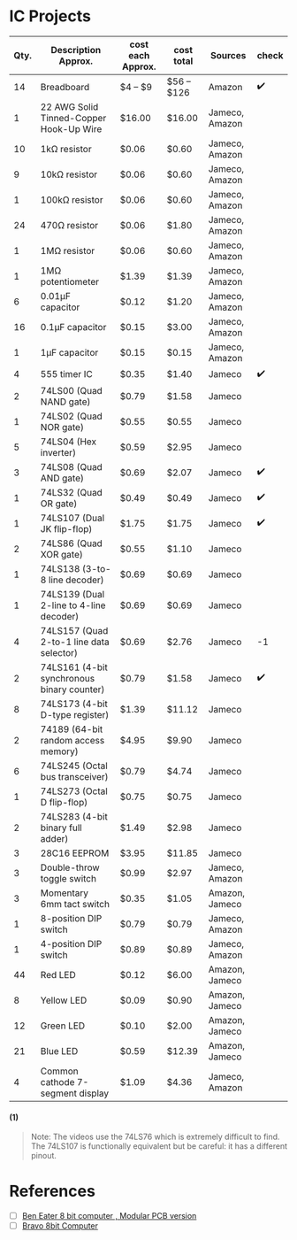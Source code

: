 # IC Projects


| Qty.	| Description	Approx. | cost each	Approx. | cost total	| Sources | check |
|-|-|-|-|-|-|
|14	|Breadboard |$4 – $9	| $56 – $126	|  Amazon | :heavy_check_mark: |
| 1	| 22 AWG Solid Tinned-Copper Hook-Up Wire |  $16.00	| $16.00	| Jameco, Amazon |
| 10	| 1kΩ resistor | $0.06	| $0.60	| Jameco, Amazon| 
| 9	| 10kΩ resistor | $0.06	| $0.60	| Jameco, Amazon | 
| 1	| 100kΩ resistor | $0.06	| $0.60	| Jameco, Amazon | 
| 24	| 470Ω resistor | $0.06	| $1.80	| Jameco, Amazon | 
| 1	| 1MΩ resistor | $0.06	| $0.60	| Jameco, Amazon | 
| 1	| 1MΩ potentiometer | $1.39	| $1.39	| Jameco, Amazon | 
| 6	| 0.01µF capacitor | $0.12	| $1.20	| Jameco, Amazon | 
| 16	| 0.1µF capacitor | $0.15	| $3.00	| Jameco, Amazon | 
| 1	| 1µF capacitor | $0.15	| $0.15	| Jameco, Amazon | 
| 4	| 555 timer IC | $0.35	| $1.40	| Jameco | :heavy_check_mark: |
| 2	| 74LS00 (Quad NAND gate) | $0.79	| $1.58	| Jameco | 
| 1	| 74LS02 (Quad NOR gate) | $0.55	| $0.55	| Jameco | 
| 5	| 74LS04 (Hex inverter) | $0.59	| $2.95	| Jameco | 
| 3	| 74LS08 (Quad AND gate) | $0.69	| $2.07	| Jameco | :heavy_check_mark: |
| 1	| 74LS32 (Quad OR gate) | $0.49	| $0.49	| Jameco | :heavy_check_mark: |
| 1	| 74LS107 (Dual JK flip-flop) |  $1.75	| $1.75	| Jameco |  :heavy_check_mark: |
| 2	| 74LS86 (Quad XOR gate) | $0.55	| $1.10	| Jameco | 
| 1	| 74LS138 (3-to-8 line decoder) | $0.69	| $0.69	| Jameco |
| 1	| 74LS139 (Dual 2-line to 4-line decoder) | $0.69	| $0.69	| Jameco | 
| 4	| 74LS157 (Quad 2-to-1 line data selector)| $0.69	| $2.76	| Jameco | -1 |
| 2	| 74LS161 (4-bit synchronous binary counter)| $0.79	| $1.58	| Jameco | :heavy_check_mark: |
| 8	| 74LS173 (4-bit D-type register) | $1.39	| $11.12	| Jameco | 
| 2	| 74189 (64-bit random access memory) | $4.95	| $9.90	| Jameco | 
| 6	| 74LS245 (Octal bus transceiver) | $0.79	| $4.74	| Jameco | 
| 1	| 74LS273 (Octal D flip-flop) | $0.75	| $0.75	| Jameco | 
| 2	| 74LS283 (4-bit binary full adder) | $1.49	| $2.98	| Jameco | 
| 3	| 28C16 EEPROM | $3.95	| $11.85	| Jameco | 
| 3	| Double-throw toggle switch | $0.99	| $2.97	| Jameco, Amazon | 
| 3	| Momentary 6mm tact switch | $0.35	| $1.05	| Amazon, Jameco | 
| 1	| 8-position DIP switch | $0.79	| $0.79	| Jameco, Amazon | 
| 1	| 4-position DIP switch | $0.89	| $0.89	| Jameco, Amazon | 
| 44	| Red LED | $0.12	| $6.00	| Amazon, Jameco | 
| 8	| Yellow LED | $0.09	| $0.90	| Amazon, Jameco | 
| 12	| Green LED | $0.10	| $2.00	| Amazon, Jameco | 
| 21	| Blue LED | $0.59	| $12.39	| Amazon, Jameco | 
| 4	| Common cathode 7-segment display | $1.09	| $4.36	| Jameco, Amazon | 

#### (1)
> Note: The videos use the 74LS76 which is extremely difficult to find. The 74LS107 is functionally equivalent but be careful: it has a different pinout.

# References

- [ ] [Ben Eater 8 bit computer , Modular PCB version](https://www.youtube.com/watch?v=wOXxTTTeM90&t=3s)
- [ ] [Bravo 8bit Computer](https://www.youtube.com/playlist?list=PLGAKSr7ldWJGOftDSv8rVRprKX-267lCA)
